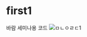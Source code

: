 # first1
바람 세미나용 코드
![ㅁㄴㅇㄹㄷ1](https://user-images.githubusercontent.com/69707758/90594968-bade8000-e226-11ea-903a-f449859d807b.jpg)
